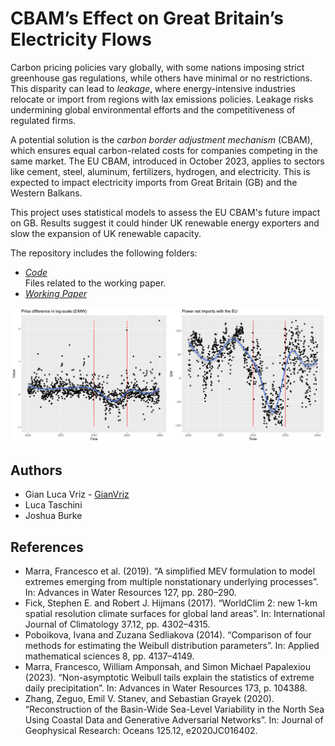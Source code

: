# CBAM’s Effect on Great Britain’s Electricity Flows
Carbon pricing policies vary globally, with some nations imposing strict greenhouse gas regulations, while others have minimal or no restrictions. This disparity can lead to *leakage*, where energy-intensive industries relocate or import from regions with lax emissions policies. Leakage risks undermining global environmental efforts and the competitiveness of regulated firms.

A potential solution is the *carbon border adjustment mechanism* (CBAM), which ensures equal carbon-related costs for companies competing in the same market. The EU CBAM, introduced in October 2023, applies to sectors like cement, steel, aluminum, fertilizers, hydrogen, and electricity. This is expected to impact electricity imports from Great Britain (GB) and the Western Balkans.

This project uses statistical models to assess the EU CBAM's future impact on GB. Results suggest it could hinder UK renewable energy exporters and slow the expansion of UK renewable capacity.

The repository includes the following folders:
* *[Code](https://github.com/GianVriz/ELIU-presentation/tree/main/Uncertainty%20and%20climate%20change%20risks](https://github.com/GianVriz/CBAM-electricity-GB-/tree/main/Code))* \
   Files related to the working paper.
* *[Working Paper](https://github.com/GianVriz/ELIU-presentation/tree/main/Slides](https://github.com/GianVriz/CBAM-electricity-GB-/tree/main/Working%20Paper))*

<p align="center">
<img src="https://github.com/GianVriz/CBAM-electricity-GB-/blob/main/Working%20Paper/Multi_plot_policy2-1.png" alt="drawing" width="1000"/>
<p>



## Authors
* Gian Luca Vriz - [GianVriz](https://github.com/GianVriz)
* Luca Taschini
* Joshua Burke

## References
* Marra, Francesco et al. (2019). “A simplified MEV formulation to model extremes emerging from multiple nonstationary underlying processes”. In: Advances in Water Resources 127, pp. 280–290.
* Fick, Stephen E. and Robert J. Hijmans (2017). “WorldClim 2: new 1-km spatial resolution climate surfaces for global land areas”. In: International Journal of Climatology 37.12, pp. 4302–4315.
* Poboikova, Ivana and Zuzana Sedliakova (2014). “Comparison of four methods for estimating the Weibull distribution parameters”. In: Applied mathematical sciences 8, pp. 4137–4149.
* Marra, Francesco, William Amponsah, and Simon Michael Papalexiou (2023). “Non-asymptotic Weibull tails explain the statistics of extreme daily precipitation”. In: Advances in Water Resources 173, p. 104388.
* Zhang, Zeguo, Emil V. Stanev, and Sebastian Grayek (2020). “Reconstruction of the Basin-Wide Sea-Level Variability in the North Sea Using Coastal Data and Generative Adversarial Networks”. In: Journal of Geophysical Research: Oceans 125.12, e2020JC016402.
